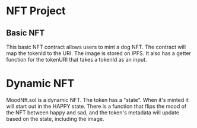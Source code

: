 # NFT Project

## Basic NFT

This basic NFT contract allows users to mint a dog NFT. The contract will map the tokenId to the URI.
The image is stored on IPFS.
It also has a getter function for the tokenURI that takes a tokenId as an input.


# Dynamic NFT

MoodNft.sol is a dynamic NFT. The token has a "state". When it's minted it will start out in the HAPPY state.
There is a function that flips the mood of the NFT between happy and sad, and the token's metadata will update based on the state, including the image.
